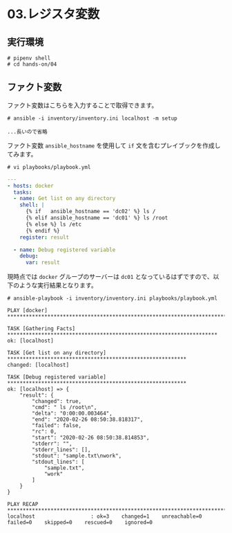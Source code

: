 # 03.レジスタ変数

## 実行環境

~~~console
# pipenv shell
# cd hands-on/04
~~~

## ファクト変数
ファクト変数はこちらを入力することで取得できます。
~~~console
# ansible -i inventory/inventory.ini localhost -m setup
~~~
~~~shell-session
...長いので省略
~~~

ファクト変数 `ansible_hostname` を使用して `if` 文を含むプレイブックを作成してみます。
~~~console
# vi playbooks/playbook.yml
~~~
~~~yml
---
- hosts: docker
  tasks:
  - name: Get list on any directory
    shell: |
      {% if   ansible_hostname == 'dc02' %} ls /
      {% elif ansible_hostname == 'dc01' %} ls /root
      {% else %} ls /etc
      {% endif %}
    register: result

  - name: Debug registered variable
    debug:
      var: result
~~~

現時点では `docker` グループのサーバーは `dc01` となっているはずですので、以下のような実行結果となります。

~~~console
# ansible-playbook -i inventory/inventory.ini playbooks/playbook.yml
~~~

~~~shell-session
PLAY [docker] *****************************************************************************

TASK [Gathering Facts] ********************************************************************
ok: [localhost]

TASK [Get list on any directory] **********************************************************
changed: [localhost]

TASK [Debug registered variable] **********************************************************
ok: [localhost] => {
    "result": {
        "changed": true,
        "cmd": " ls /root\n",
        "delta": "0:00:00.003464",
        "end": "2020-02-26 08:50:38.818317",
        "failed": false,
        "rc": 0,
        "start": "2020-02-26 08:50:38.814853",
        "stderr": "",
        "stderr_lines": [],
        "stdout": "sample.txt\nwork",
        "stdout_lines": [
            "sample.txt",
            "work"
        ]
    }
}

PLAY RECAP ********************************************************************************
localhost                  : ok=3    changed=1    unreachable=0    failed=0    skipped=0    rescued=0    ignored=0
~~~
